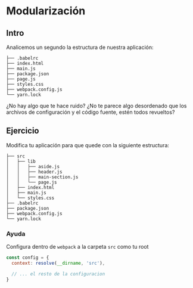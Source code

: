 # Modularización

## Intro

Analicemos un segundo la estructura de nuestra aplicación:

```text
├── .babelrc
├── index.html
├── main.js
├── package.json
├── page.js
├── styles.css
├── webpack.config.js
└── yarn.lock
```

¿No hay algo que te hace ruido? ¿No te parece algo desordenado que los archivos
de configuración y el código fuente, estén todos revueltos?

## Ejercicio

Modifica tu aplicación para que quede con la siguiente estructura:

```text
├── src
│   ├── lib
│   │   ├── aside.js
│   │   ├── header.js
│   │   ├── main-section.js
│   │   └── page.js
│   ├── index.html
│   ├── main.js
│   └── styles.css
├── .babelrc
├── package.json
├── webpack.config.js
└── yarn.lock
```

### Ayuda

Configura dentro de `webpack` a la carpeta `src` como tu root

```javascript
const config = {
  context: resolve(__dirname, 'src'),

  // ... el resto de la configuracion
}
```
